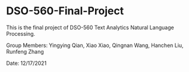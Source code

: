# DSO-560-Final-Project
This is the final project of DSO-560 Text Analytics Natural Language Processing.

Group Members: Yingying Qian, Xiao Xiao, Qingnan Wang, Hanchen Liu, Runfeng Zhang

Date: 12/17/2021
